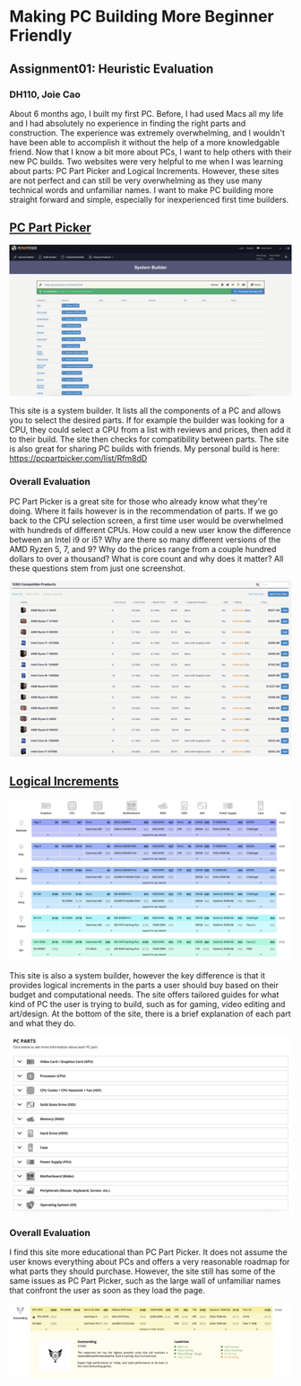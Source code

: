 # Making PC Building More Beginner Friendly 
## Assignment01: Heuristic Evaluation
### DH110, Joie Cao

About 6 months ago, I built my first PC. Before, I had used Macs all my life and I had absolutely no experience in finding the right parts and construction. The experience was extremely overwhelming, and I wouldn't have been able to accomplish it without the help of a more knowledgable friend. Now that I know a bit more about PCs, I want to help others with their new PC builds. Two websites were very helpful to me when I was learning about parts: PC Part Picker and Logical Increments. However, these sites are not perfect and can still be very overwhelming as they use many technical words and unfamiliar names. I want to make PC building more straight forward and simple, especially for inexperienced first time builders. 

## [PC Part Picker](https://pcpartpicker.com/list/)
![pc builder](pcbuilder.png)

This site is a system builder. It lists all the components of a PC and allows you to select the desired parts. If for example the builder was looking for a CPU, they could select a CPU from a list with reviews and prices, then add it to their build. The site then checks for compatibility between parts. The site is also great for sharing PC builds with friends. My personal build is here: https://pcpartpicker.com/list/Rfm8dD

### Overall Evaluation 
PC Part Picker is a great site for those who already know what they're doing. Where it fails however is in the recommendation of parts. If we go back to the CPU selection screen, a first time user would be overwhelmed with hundreds of different CPUs. How could a new user know the difference between an Intel i9 or i5? Why are there so many different versions of the AMD Ryzen 5, 7, and 9? Why do the prices range from a couple hundred dollars to over a thousand? What is core count and why does it matter? All these questions stem from just one screenshot. 

![cpu](cpu.png)


## [Logical Increments](https://www.logicalincrements.com/)
![logic](logic.png)

This site is also a system builder, however the key difference is that it provides logical increments in the parts a user should buy based on their budget and computational needs. The site offers tailored guides for what kind of PC the user is trying to build, such as for gaming, video editing and art/design. At the bottom of the site, there is a brief explanation of each part and what they do. 

![info](info.png)

### Overall Evaluation 
I find this site more educational than PC Part Picker. It does not assume the user knows everything about PCs and offers a very reasonable roadmap for what parts they should purchase. However, the site still has some of the same issues as PC Part Picker, such as the large wall of unfamiliar names that confront the user as soon as they load the page. 

![outstanding](outstanding.png)
